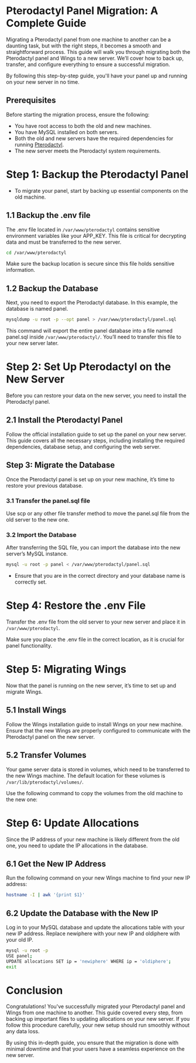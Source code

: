 # Pterodactyl Panel Migration: A Complete Guide
Migrating a Pterodactyl panel from one machine to another can be a daunting task, but with the right steps, it becomes a smooth and straightforward process. This guide will walk you through migrating both the Pterodactyl panel and Wings to a new server. We’ll cover how to back up, transfer, and configure everything to ensure a successful migration.

By following this step-by-step guide, you'll have your panel up and running on your new server in no time.

## Prerequisites
Before starting the migration process, ensure the following:

- You have root access to both the old and new machines.
- You have MySQL installed on both servers.
- Both the old and new servers have the required dependencies for running [Pterodactyl](https://pterodactyl.io/).
- The new server meets the Pterodactyl system requirements.

# Step 1: Backup the Pterodactyl Panel
- To migrate your panel, start by backing up essential components on the old machine.

## 1.1 Backup the .env file
The .env file located in `/var/www/pterodactyl` contains sensitive environment variables like your APP_KEY. This file is critical for decrypting data and must be transferred to the new server.

```bash
cd /var/www/pterodactyl
```
Make sure the backup location is secure since this file holds sensitive information.

## 1.2 Backup the Database
Next, you need to export the Pterodactyl database. In this example, the database is named panel.

```bash
mysqldump -u root -p --opt panel > /var/www/pterodactyl/panel.sql
```

This command will export the entire panel database into a file named panel.sql inside ``/var/www/pterodactyl/``. You’ll need to transfer this file to your new server later.


# Step 2: Set Up Pterodactyl on the New Server
Before you can restore your data on the new server, you need to install the Pterodactyl panel.

## 2.1 Install the Pterodactyl Panel
Follow the official installation guide to set up the panel on your new server. This guide covers all the necessary steps, including installing the required dependencies, database setup, and configuring the web server.

## Step 3: Migrate the Database
Once the Pterodactyl panel is set up on your new machine, it’s time to restore your previous database.

### 3.1 Transfer the panel.sql file
Use scp or any other file transfer method to move the panel.sql file from the old server to the new one.

### 3.2 Import the Database
After transferring the SQL file, you can import the database into the new server’s MySQL instance.

```bash
mysql -u root -p panel < /var/www/pterodactyl/panel.sql
```

- Ensure that you are in the correct directory and your database name is correctly set.

# Step 4: Restore the .env File
Transfer the .env file from the old server to your new server and place it in ``/var/www/pterodactyl``.

Make sure you place the .env file in the correct location, as it is crucial for panel functionality.

# Step 5: Migrating Wings
Now that the panel is running on the new server, it’s time to set up and migrate Wings.

## 5.1 Install Wings
Follow the Wings installation guide to install Wings on your new machine. Ensure that the new Wings are properly configured to communicate with the Pterodactyl panel on the new server.

## 5.2 Transfer Volumes
Your game server data is stored in volumes, which need to be transferred to the new Wings machine. The default location for these volumes is ``/var/lib/pterodactyl/volumes/``.

Use the following command to copy the volumes from the old machine to the new one:


# Step 6: Update Allocations
Since the IP address of your new machine is likely different from the old one, you need to update the IP allocations in the database.

## 6.1 Get the New IP Address
Run the following command on your new Wings machine to find your new IP address:

```bash
hostname -I | awk '{print $1}'
```

## 6.2 Update the Database with the New IP
Log in to your MySQL database and update the allocations table with your new IP address. Replace newiphere with your new IP and oldiphere with your old IP.

```bash
mysql -u root -p
USE panel;
UPDATE allocations SET ip = 'newiphere' WHERE ip = 'oldiphere';
exit
```
# Conclusion
Congratulations! You've successfully migrated your Pterodactyl panel and Wings from one machine to another. This guide covered every step, from backing up important files to updating allocations on your new server. If you follow this procedure carefully, your new setup should run smoothly without any data loss.

By using this in-depth guide, you ensure that the migration is done with minimal downtime and that your users have a seamless experience on the new server.

